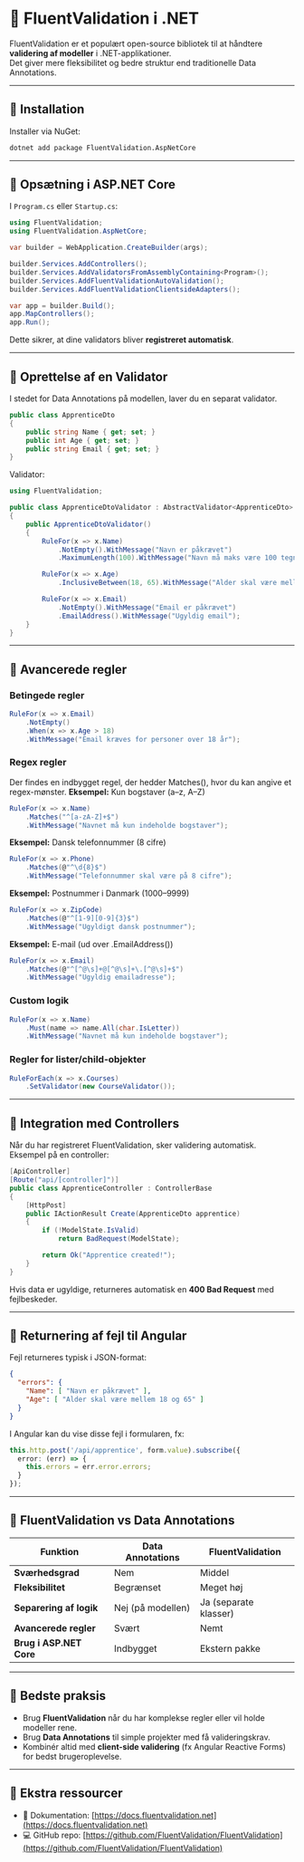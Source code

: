 # 📘 FluentValidation i .NET

FluentValidation er et populært open-source bibliotek til at håndtere **validering af modeller** i .NET-applikationer.  
Det giver mere fleksibilitet og bedre struktur end traditionelle Data Annotations.

---

## 🔹 Installation

Installer via NuGet:

```bash
dotnet add package FluentValidation.AspNetCore
```

---

## 🔹 Opsætning i ASP.NET Core

I `Program.cs` eller `Startup.cs`:

```csharp
using FluentValidation;
using FluentValidation.AspNetCore;

var builder = WebApplication.CreateBuilder(args);

builder.Services.AddControllers();
builder.Services.AddValidatorsFromAssemblyContaining<Program>();
builder.Services.AddFluentValidationAutoValidation();
builder.Services.AddFluentValidationClientsideAdapters();

var app = builder.Build();
app.MapControllers();
app.Run();
```

Dette sikrer, at dine validators bliver **registreret automatisk**.

---

## 🔹 Oprettelse af en Validator

I stedet for Data Annotations på modellen, laver du en separat validator.

```csharp
public class ApprenticeDto
{
    public string Name { get; set; }
    public int Age { get; set; }
    public string Email { get; set; }
}
```

Validator:

```csharp
using FluentValidation;

public class ApprenticeDtoValidator : AbstractValidator<ApprenticeDto>
{
    public ApprenticeDtoValidator()
    {
        RuleFor(x => x.Name)
            .NotEmpty().WithMessage("Navn er påkrævet")
            .MaximumLength(100).WithMessage("Navn må maks være 100 tegn");

        RuleFor(x => x.Age)
            .InclusiveBetween(18, 65).WithMessage("Alder skal være mellem 18 og 65");

        RuleFor(x => x.Email)
            .NotEmpty().WithMessage("Email er påkrævet")
            .EmailAddress().WithMessage("Ugyldig email");
    }
}
```

---

## 🔹 Avancerede regler

### Betingede regler
```csharp
RuleFor(x => x.Email)
    .NotEmpty()
    .When(x => x.Age > 18)
    .WithMessage("Email kræves for personer over 18 år");
```


### Regex regler
Der findes en indbygget regel, der hedder Matches(), hvor du kan angive et regex-mønster.
**Eksempel:** Kun bogstaver (a–z, A–Z)
```csharp
RuleFor(x => x.Name)
    .Matches("^[a-zA-Z]+$")
    .WithMessage("Navnet må kun indeholde bogstaver");

```

**Eksempel:** Dansk telefonnummer (8 cifre)
```csharp
RuleFor(x => x.Phone)
    .Matches(@"^\d{8}$")
    .WithMessage("Telefonnummer skal være på 8 cifre");

```

**Eksempel:** Postnummer i Danmark (1000–9999)
```csharp
RuleFor(x => x.ZipCode)
    .Matches(@"^[1-9][0-9]{3}$")
    .WithMessage("Ugyldigt dansk postnummer");

```

**Eksempel:** E-mail (ud over .EmailAddress())
```csharp
RuleFor(x => x.Email)
    .Matches(@"^[^@\s]+@[^@\s]+\.[^@\s]+$")
    .WithMessage("Ugyldig emailadresse");

```


### Custom logik
```csharp
RuleFor(x => x.Name)
    .Must(name => name.All(char.IsLetter))
    .WithMessage("Navnet må kun indeholde bogstaver");
```

### Regler for lister/child-objekter
```csharp
RuleForEach(x => x.Courses)
    .SetValidator(new CourseValidator());
```

---

## 🔹 Integration med Controllers

Når du har registreret FluentValidation, sker validering automatisk.  
Eksempel på en controller:

```csharp
[ApiController]
[Route("api/[controller]")]
public class ApprenticeController : ControllerBase
{
    [HttpPost]
    public IActionResult Create(ApprenticeDto apprentice)
    {
        if (!ModelState.IsValid)
            return BadRequest(ModelState);

        return Ok("Apprentice created!");
    }
}
```

Hvis data er ugyldige, returneres automatisk en **400 Bad Request** med fejlbeskeder.

---

## 🔹 Returnering af fejl til Angular

Fejl returneres typisk i JSON-format:

```json
{
  "errors": {
    "Name": [ "Navn er påkrævet" ],
    "Age": [ "Alder skal være mellem 18 og 65" ]
  }
}
```

I Angular kan du vise disse fejl i formularen, fx:

```ts
this.http.post('/api/apprentice', form.value).subscribe({
  error: (err) => {
    this.errors = err.error.errors;
  }
});
```

---

## 🔹 FluentValidation vs Data Annotations

| Funktion                | Data Annotations       | FluentValidation       |
|--------------------------|------------------------|------------------------|
| **Sværhedsgrad**         | Nem                   | Middel                 |
| **Fleksibilitet**        | Begrænset             | Meget høj              |
| **Separering af logik**  | Nej (på modellen)     | Ja (separate klasser)  |
| **Avancerede regler**    | Svært                 | Nemt                   |
| **Brug i ASP.NET Core**  | Indbygget             | Ekstern pakke          |

---

## 🔹 Bedste praksis

- Brug **FluentValidation** når du har komplekse regler eller vil holde modeller rene.  
- Brug **Data Annotations** til simple projekter med få valideringskrav.  
- Kombinér altid med **client-side validering** (fx Angular Reactive Forms) for bedst brugeroplevelse.

---

## 🔹 Ekstra ressourcer

- 📘 Dokumentation: [https://docs.fluentvalidation.net](https://docs.fluentvalidation.net)
- 💻 GitHub repo: [https://github.com/FluentValidation/FluentValidation](https://github.com/FluentValidation/FluentValidation)
